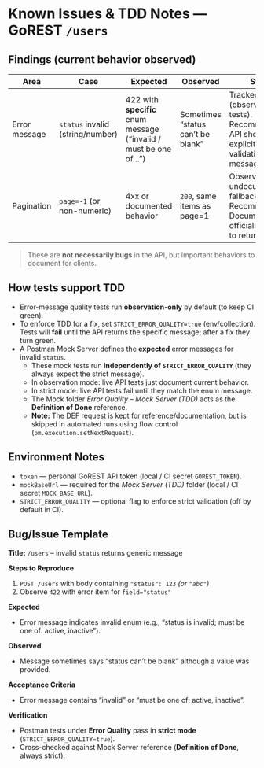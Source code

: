 # Known Issues & TDD Notes — GoREST `/users`

## Findings (current behavior observed)
| Area          | Case                                  | Expected                                                           | Observed                              | Status |
|---------------|---------------------------------------|--------------------------------------------------------------------|---------------------------------------|--------|
| Error message | `status` invalid (string/number)      | 422 with **specific** enum message (“invalid / must be one of…”)   | Sometimes “status can’t be blank”     | Tracked (observation tests). Recommendation: API should return explicit enum validation message. |
| Pagination    | `page=-1` (or non-numeric)            | 4xx or documented behavior                                         | `200`, same items as page=1           | Observed undocumented fallback. Recommendation: Document officially or adjust to return error. |

> These are **not necessarily bugs** in the API, but important behaviors to document for clients.

## How tests support TDD
- Error-message quality tests run **observation-only** by default (to keep CI green).  
- To enforce TDD for a fix, set `STRICT_ERROR_QUALITY=true` (env/collection). Tests will **fail** until the API returns the specific message; after a fix they turn green.
- A Postman Mock Server defines the **expected** error messages for invalid `status`.  
  - These mock tests run **independently of `STRICT_ERROR_QUALITY`** (they always expect the strict message).  
  - In observation mode: live API tests just document current behavior.  
  - In strict mode: live API tests fail until they match the enum message.  
  - The Mock folder *Error Quality – Mock Server (TDD)* acts as the **Definition of Done** reference.
  - **Note:** The DEF request is kept for reference/documentation, but is skipped in automated runs using flow control (`pm.execution.setNextRequest`).

## Environment Notes
- `token` — personal GoREST API token (local / CI secret `GOREST_TOKEN`).  
- `mockBaseUrl` — required for the *Mock Server (TDD)* folder (local / CI secret `MOCK_BASE_URL`).  
- `STRICT_ERROR_QUALITY` — optional flag to enforce strict validation (off by default in CI).

## Bug/Issue Template
**Title:** `/users` – invalid `status` returns generic message

**Steps to Reproduce**
1. `POST /users` with body containing `"status": 123` *(or `"abc"`)*  
2. Observe `422` with error item for `field="status"`

**Expected**
- Error message indicates invalid enum (e.g., “status is invalid; must be one of: active, inactive”).

**Observed**
- Message sometimes says “status can’t be blank” although a value was provided.

**Acceptance Criteria**
- Error message contains “invalid” or “must be one of: active, inactive”.

**Verification**
- Postman tests under **Error Quality** pass in **strict mode** (`STRICT_ERROR_QUALITY=true`).  
- Cross-checked against Mock Server reference (**Definition of Done**, always strict).
